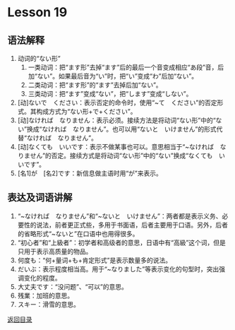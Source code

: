 # Lesson 19

## 语法解释

1. 动词的“ない形”
	1. 一类动词：把“ます形”去掉“ます”后的最后一个音变成相应“あ段”音，后加“ない”。如果最后音为“い”时，把“い”变成“わ”后加“ない”。
	2. 二类动词：把“ます形”的“ます”去掉后加“ない”。
	3. 三类动词：把“ます”变成“ない”，把“します”变成“しない”。
2. [动]ないで　ください：表示否定的命令时，使用“~て　ください”的否定形式。其构成方式为“ない形+で+ください”。
3. [动]なければ　なりません：表示必须。接续方法是将动词“ない形”中的“ない”换成“なければ　なりません”。也可以用“ないと　いけません”的形式代替“なければ　なりません”。
4. [动]なくても　いいです：表示不做某事也可以。意思相当于“~なければ　なりません”的否定。接续方式是将动词“ない形”中的“ない”换成“なくても　いいです”。
5. [名1]が　[名2]です：新信息做主语时用“が”来表示。

## 表达及词语讲解

1. “~なければ　なりません”和“~ないと　いけません”：两者都是表示义务、必要性的说法，前者更正式些，多用于书面语，后者主要用于口语。另外，后者的省略形式“~ないと”在口语中也用得很多。
2. “初心者”和“上級者”：初学者和高级者的意思，日语中有“高級”这个词，但是只用于表示高质量的物品。
3. 何度も：“何+量词+も+肯定形式”是表示数量多的说法。
4. だいぶ：表示程度相当高。用于“~なりました”等表示变化的句型时，突出强调变化的程度。
5. 大丈夫です：“没问题”、“可以”的意思。
6. 残業：加班的意思。
7. スキー：滑雪的意思。

[返回目录](../..)
